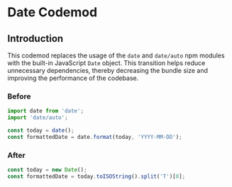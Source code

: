 # Date Codemod

## Introduction

This codemod replaces the usage of the `date` and `date/auto` npm modules with the built-in JavaScript `Date` object. This transition helps reduce unnecessary dependencies, thereby decreasing the bundle size and improving the performance of the codebase.

### Before

```javascript
import date from 'date';
import 'date/auto';

const today = date();
const formattedDate = date.format(today, 'YYYY-MM-DD');
```

### After

```javascript
const today = new Date();
const formattedDate = today.toISOString().split('T')[0];
```